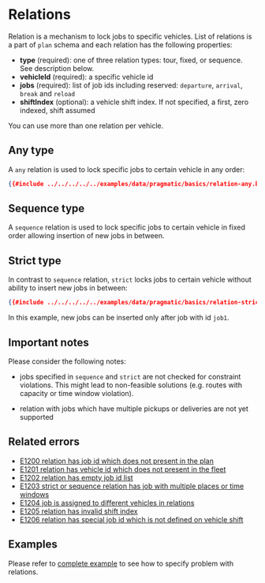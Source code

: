# Relations

Relation is a mechanism to lock jobs to specific vehicles. List of relations is a part of `plan` schema and each relation
has the following properties:

- **type** (required): one of three relation types: tour, fixed, or sequence. See description below.
- **vehicleId** (required): a specific vehicle id
- **jobs** (required): list of job ids including reserved: `departure`, `arrival`, `break` and `reload`
- **shiftIndex** (optional): a vehicle shift index. If not specified, a first, zero indexed, shift assumed

You can use more than one relation per vehicle.


## Any type

A `any` relation is used to lock specific jobs to certain vehicle in any order:

```json
{{#include ../../../../../examples/data/pragmatic/basics/relation-any.basic.problem.json:82:89}}
```


## Sequence type

A `sequence` relation is used to lock specific jobs to certain vehicle in fixed order allowing insertion of new jobs in
between.


## Strict type

In contrast to `sequence` relation, `strict` locks jobs to certain vehicle without ability to insert new jobs in between:

```json
{{#include ../../../../../examples/data/pragmatic/basics/relation-strict.basic.problem.json:82:89}}
```

In this example, new jobs can be inserted only after job with id `job1`.


## Important notes

Please consider the following notes:

* jobs specified in `sequence` and `strict` are not checked for constraint violations. This might lead to
non-feasible solutions (e.g. routes with capacity or time window violation).

* relation with jobs which have multiple pickups or deliveries are not yet supported


## Related errors

* [E1200 relation has job id which does not present in the plan](../errors/index.md#e1200)
* [E1201 relation has vehicle id which does not present in the fleet](../errors/index.md#e1201)
* [E1202 relation has empty job id list](../errors/index.md#e1202)
* [E1203 strict or sequence relation has job with multiple places or time windows](../errors/index.md#e1203)
* [E1204 job is assigned to different vehicles in relations](../errors/index.md#e1204)
* [E1205 relation has invalid shift index](../errors/index.md#e1205)
* [E1206 relation has special job id which is not defined on vehicle shift](../errors/index.md#e1206)


## Examples

Please refer to [complete example](../../../examples/pragmatic/basics/relations.md) to see how to specify problem with relations.
